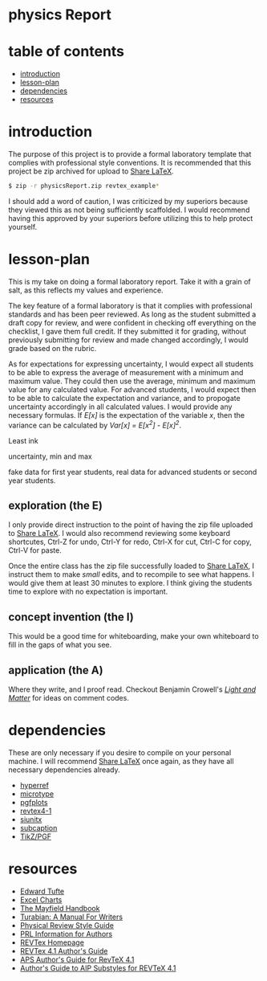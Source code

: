 
# physics Report

# table of contents
- [introduction](#introduction)
- [lesson-plan](#lesson-plan)
- [dependencies](#dependencies)
- [resources](#resources)

# introduction

The purpose of this project is to provide a formal laboratory template that complies with professional style conventions.
It is recommended that this project be zip archived for upload to [Share LaTeX](https://www.sharelatex.com).

```bash
$ zip -r physicsReport.zip revtex_example*
```

I should add a word of caution,
    I was criticized by my superiors because they viewed this as not being sufficiently scaffolded.
I would recommend having this approved by your superiors before utilizing this to help protect yourself.

# lesson-plan

This is my take on doing a formal laboratory report.
Take it with a grain of salt,
    as this reflects my values and experience.

The key feature of a formal laboratory is that it complies with professional standards and has been peer reviewed.
As long as the student submitted a draft copy for review,
    and were confident in checking off everything on the checklist,
    I gave them full credit.
If they submitted it for grading, without previously submitting for review and made changed accordingly,
    I would grade based on the rubric.

As for expectations for expressing uncertainty,
    I would expect all students to be able to express the average of measurement with a minimum and maximum value.
They could then use the average, minimum and maximum value for any calculated value.
For advanced students, I would expect then to be able to calculate the expectation and variance,
    and to propogate uncertainty accordingly in all calculated values.
I would provide any necessary formulas.
If _E[x]_ is the expectation of the variable _x_,
    then the variance can be calculated by _Var[x] = E[x<sup>2</sup>] - E[x]<sup>2</sup>_.

Least ink

uncertainty, min and max


fake data for first year students,
    real data for advanced students or second year students.

## exploration (the E)

I only provide direct instruction to the point of having the zip file uploaded to [Share LaTeX](https://www.sharelatex.com).
I would also recommend reviewing some keyboard shortcutes,
    Ctrl-Z for undo, Ctrl-Y for redo, Ctrl-X for cut, Ctrl-C for copy, Ctrl-V for paste.

Once the entire class has the zip file successfully loaded to [Share LaTeX](https://www.sharelatex.com),
    I instruct them to make _small_ edits, and to recompile to see what happens.
I would give them at least 30 minutes to explore.
I think giving the students time to explore with no expectation is important.

## concept invention (the I)

This would be a good time for whiteboarding,
    make your own whiteboard to fill in the gaps of what you see.

## application (the A)

Where they write, and I proof read.
Checkout Benjamin Crowell's [_Light and Matter_](http://lightandmatter.com/lab_comment_codes.pdf) for ideas on comment codes.

# dependencies

These are only necessary if you desire to compile on your personal machine.
I will recommend [Share LaTeX](https://www.sharelatex.com) once again,
    as they have all necessary dependencies already.

- [hyperref](http://ctan.org/pkg/hyperree/)
- [microtype](http://ctan.org/pkg/microtype/)
- [pgfplots](http://pgfplots.net/)
- [revtex4-1](https://ctan.org/pkg/revtex4-1/)
- [siunitx](https://ctan.org/pkg/siunitx/)
- [subcaption](https://ctan.org/pkg/subcaption/)
- [TikZ/PGF](http://www.texample.net/tikz/)

# resources

- [Edward Tufte](https://www.edwardtufte.com/tufte/)
- [Excel Charts](http://www.excelcharts.com/blog/posts/)
- [The Mayfield Handbook](http://www.mit.edu/course/21/21.guide/)
- [Turabian: A Manual For Writers](http://www.press.uchicago.edu/books/turabian/turabian_citationguide.html)
- [Physical Review Style Guide](http://journals.aps.org/files/styleguide-pr.pdf)
- [PRL Information for Authors](http://journals.aps.org/prl/authors)
- [REVTex Homepage](http://journals.aps.org/revtex/)
- [REVTex 4.1 Author's Guide](http://journals.aps.org/files/revtex/auguide4-1.pdf)
- [APS Author's Guide for RevTeX 4.1](http://journals.aps.org/files/revtex/apsguide4-1.pdf)
- [Author's Guide to AIP Substyles for REVTeX 4.1](http://journals.aps.org/files/revtex/aipguide4-1.pdf)

